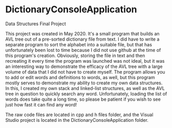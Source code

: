 # DictionaryConsoleApplication
Data Structures Final Project

This project was created in May 2020. It's a small program that builds an AVL tree out of a pre-sorted dictionary file from text. I did have to write a separate program to sort the alphabet into a suitable file, but that has unfortunately been lost to time because I did not use github at the time of this program's creation. Obviously, storing the file in text and then recreating it every time the program was launched was not ideal, but it was an interesting way to demonstrate the efficacy of the AVL tree with a large volume of data that I did not have to create myself. The program allows you to add or edit words and definitions to words, as well, but this program mostly serves to demonstrate my ability to create my own data structures. In this, I created my own stack and linked-list structures, as well as the AVL tree in question to quickly search any word. Unfortunately, loading the list of words does take quite a long time, so please be patient if you wish to see just how fast it can find any word!

The raw code files are located in cpp and h files folder, and the Visual Studio project is located in the DictionaryConsoleApplication folder.